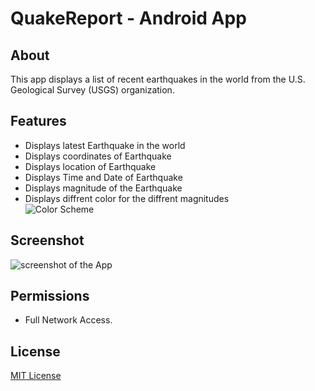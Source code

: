 # QuakeReport - Android App   

## About

This app displays a list of recent earthquakes in the world from the U.S. Geological Survey (USGS) organization.

## Features

- Displays latest Earthquake in the world  
- Displays coordinates of Earthquake  
- Displays location of Earthquake   
- Displays Time and Date of Earthquake
- Displays magnitude of the Earthquake 
- Displays diffrent color for the diffrent magnitudes  
     ![Color Scheme](https://i.postimg.cc/fbkysf9R/magntude.png)  

## Screenshot

![screenshot of the App](https://i.ibb.co/Ksx5N6c/quake-Report.jpg)

## Permissions

- Full Network Access.  

## License

[MIT License](https://github.com/vineet4571/QuakeReport/blob/master/LICENSE)
